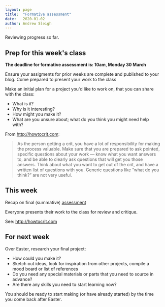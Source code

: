 ```yaml
---
layout: page
title:  "Formative assessment"
date:   2020-01-02
author: Andrew Sleigh
---
```


Reviewing progress so far. 

<!--more-->

## Prep for this week's class

**The deadline for formative assessment is: 10am, Monday 30 March**

Ensure your assigments for prior weeks are complete and published to your blog.
Come prepared to present your work to the class

Make an initial plan for a project you'd like to work on, that you can share with the class:

* What is it?
* Why is it interesting?
* How might you make it?
* What are you unsure about; what do you think you might need help with?

From <http://howtocrit.com>: 

> As the person getting a crit, you have a lot of responsibility for making the process valuable. Make sure that you are prepared to ask pointed, specific questions about your work — know what you want answers to, and be able to clearly ask questions that will get you those answers. Think about what you want to get out of the crit, and have a written list of questions with you. Generic questions like “what do you think?” are not very useful.


## This week

Recap on final (summative) [assessment](https://fablabbrighton.github.io/digital-fabrication-module/course-notes-lm225-2020/assessment)


Everyone presents their work to the class for review and critique.

See: <http://howtocrit.com>



## For next week

Over Easter, research your final project:

* How could you make it?
* Sketch out ideas, look for inspiration from other projects, compile a mood board or list of references 
* Do you need any special materials or parts that you need to source in advance?
* Are there any skills you need to start learning now?

You should be ready to start making (or have already started) by the time you come back after Easter.